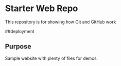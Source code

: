 # Starter Web Repo

This repository is for showing how Git and GitHub work

##deployment


## Purpose

Sample website with plenty of files for demos
